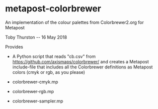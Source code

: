 # metapost-colorbrewer

An implementation of the colour palettes from Colorbrewer2.org for Metapost

Toby Thurston -- 16 May 2018 

Provides

- A Python script that reads "cb.csv" from https://github.com/axismaps/colorbrewer/
  and creates a Metapost include-file that includes all the Colorbrewer definitions as 
  Metapost colors (cmyk or rgb, as you please)

- colorbrewer-cmyk.mp
- colorbrewer-rgb.mp
- colorbrewer-sampler.mp
